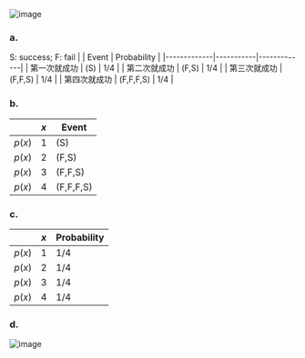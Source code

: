 ![image](https://github.com/user-attachments/assets/782c3767-9855-43a0-973e-d276d6bb1d0c)

### a.

S: success; F: fail
|             | Event    | Probability |
|-------------|-----------|-------------|
| 第一次就成功 | (S)       |     1/4     |
| 第二次就成功 | (F,S)     |     1/4     |
| 第三次就成功 | (F,F,S)   |     1/4     |
| 第四次就成功 | (F,F,F,S) |     1/4     |

### b.

|         | $x$ |   Event  |
|---------|-----|----------|
| $p$($x$)|  1  | (S)      |
| $p$($x$)|  2  | (F,S)    |
| $p$($x$)|  3  | (F,F,S)  |
| $p$($x$)|  4  | (F,F,F,S)|

### c.

|         | $x$ | Probability |
|---------|-----|-------------|
| $p$($x$)|  1  |     1/4     |
| $p$($x$)|  2  |     1/4     |
| $p$($x$)|  3  |     1/4     |
| $p$($x$)|  4  |     1/4     |

### d.

![image](https://github.com/user-attachments/assets/0808a565-f562-4c83-871b-cce99fc02360)

